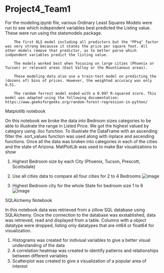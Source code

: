 # Project4_Team1





For the modeling.ipynb file, various Ordinary Least Squares Models were run to see which independent variables best predicted the Listing value. These were run using the statsmodels package.

        The first OLS model including all predictors but the "PPsq" factor was very strong becausse it states the price per square foot. All other models remove that predictor, as to better parse which indpendent variables predict the listing value.
        
        The models worked best when focusing on large cities (Phoenix or Tucson) or relevant areas (East Valley or the Mountianous areas).
        
        These modeling data also use a train-test model on predicting the (dozens of) bins of prices. However, the weighted accuracy was only 0.51.
        
        The random forrest model ended with a 0.997 R-squared score. This model was adapted using the following documentation: https://www.geeksforgeeks.org/random-forest-regression-in-python/

Matplotlib notebook 

On this notebook we broke the data into Bedroom sizes categories to be able to illustrate the range in Listed Price. We got the highest valued by category using .iloc function. 
To illustrate the DataFrame with an ascending filter the .sort_values function was used along with inplace and ascending functions. 
Once all the data was broken into categories in each of the cities and the state of Arizona. MatPlotLib was used to make Bar visualizations to show 
1.	Highest Bedroom size by each City (Phoenix, Tucson, Prescott, Scottsdale) 
2.	Use all cities data to compare all four cities for 2 to 4 Bedrooms
   ![image](https://github.com/anelaherandez/Project4_Team1/assets/144754677/f057ca60-1062-4b50-a99c-48a69fdf2320)

3.	Highest Bedroom city for the whole State for bedroom size 1 to 6
![image](https://github.com/anelaherandez/Project4_Team1/assets/144754677/32eb832a-4791-4c4b-a7d5-ff6edf000ae3)

SQLAlchemy Notebook

In this notebook data was retrieved from a zillow SQL database using SQLAlchemy. Once the connection to the database was exstablished, data was retrieved, read and displayed from a table. Columns with a object datatype were dropped, listing only datatypes that are int64 or float64 for visualization.
1. Histograms was created for indiviual variables to give a better visual understanding of the data
2. A correlation heatmap was created to identify patterns and relationships between different variables
3. Scatterplot was created to give a visualization of a popular area of interest
